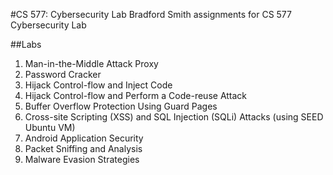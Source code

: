 #CS 577: Cybersecurity Lab
Bradford Smith assignments for CS 577 Cybersecurity Lab

##Labs
1. Man-in-the-Middle Attack Proxy
2. Password Cracker
3. Hijack Control-flow and Inject Code
4. Hijack Control-flow and Perform a Code-reuse Attack
5. Buffer Overflow Protection Using Guard Pages
6. Cross-site Scripting (XSS) and SQL Injection (SQLi) Attacks (using SEED Ubuntu VM)
7. Android Application Security
8. Packet Sniffing and Analysis
9. Malware Evasion Strategies
